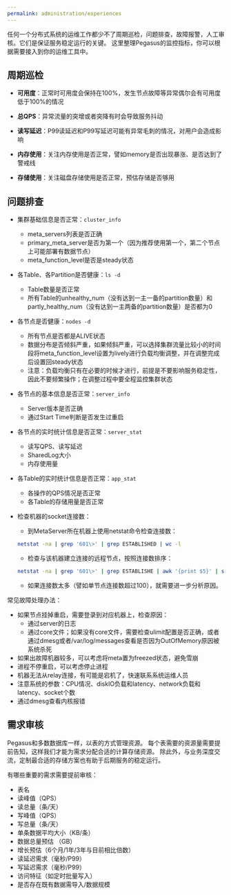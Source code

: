 ```yaml
---
permalink: administration/experiences
---
```


任何一个分布式系统的运维工作都少不了周期巡检，问题排查，故障报警，人工审核。它们是保证服务稳定运行的关键。
这里整理Pegasus的监控指标，你可以根据需要接入到你的运维工具中。

## 周期巡检

* **可用度**：正常时可用度会保持在100%，发生节点故障等异常偶尔会有可用度低于100%的情况

* **总QPS**：异常流量的突增或者突降有时会导致服务抖动

* **读写延迟**：P99读延迟和P99写延迟可能有异常毛刺的情况，对用户会造成影响

* **内存使用**：关注内存使用是否正常，譬如memory是否出现暴涨、是否达到了警戒线

* **存储使用**：关注磁盘存储使用是否正常，预估存储是否够用

## 问题排查

* 集群基础信息是否正常：`cluster_info`
  * meta_servers列表是否正确
  * primary_meta_server是否为第一个（因为推荐使用第一个，第二个节点上可能部署有数据节点）
  * meta_function_level是否是steady状态
* 各Table、各Partition是否健康：`ls -d`
  * Table数量是否正常
  * 所有Table的unhealthy_num（没有达到一主一备的partition数量）和partly_healthy_num（没有达到一主两备的partition数量）是否都为0
* 各节点是否健康：`nodes -d`
  * 所有节点是否都是ALIVE状态
  * 数据分布是否倾斜严重，如果倾斜严重，可以选择集群流量比较小的时间段将meta_function_level设置为lively进行负载均衡调整，并在调整完成后设置回steady状态
  * 注意：负载均衡只有在必要的时候才进行，前提是不要影响服务稳定性，因此不要频繁操作；在调整过程中要全程监控集群状态
* 各节点的基本信息是否正常：`server_info`
  * Server版本是否正确
  * 通过Start Time判断是否发生过重启
* 各节点的实时统计信息是否正常：`server_stat`
  * 读写QPS、读写延迟
  * SharedLog大小
  * 内存使用量
* 各Table的实时统计信息是否正常：`app_stat`
  * 各操作的QPS情况是否正常
  * 各Table的存储用量是否正常
* 检查机器的socket连接数：
  * 到MetaServer所在机器上使用netstat命令检查连接数：

  ```bash
  netstat -na | grep '601\>' | grep ESTABLISHED | wc -l
  ```

  * 检查与该机器建立连接的远程节点，按照连接数排序：

  ```bash
  netstat -na | grep '601\>' | grep ESTABLISHE | awk '{print $5}' | sed 's/:.*//' | sort | uniq -c | sort -k1 -n -r | head
  ```

  * 如果连接数太多（譬如单节点连接数超过100），就需要进一步分析原因。

常见故障处理办法：

* 如果节点挂掉重启，需要登录到对应机器上，检查原因：
  * 通过server的日志
  * 通过core文件；如果没有core文件，需要检查ulimit配置是否正确，或者通过dmesg或者/var/log/messages查看是否因为OutOfMemory原因被系统杀死
* 如果出故障机器较多，可以考虑将meta置为freezed状态，避免雪崩
* 进程不停重启，可以考虑停止进程
* 机器无法从relay连接，有可能是宕机了，快速联系系统运维人员
* 注意系统的参数：CPU情况、diskIO负载和latency、network负载和latency、socket个数
* 通过dmesg查看内核报错

## 需求审核

Pegasus和多数数据库一样，以表的方式管理资源。
每个表需要的资源量需要提前告知，这样我们才能为需求分配合适的计算存储资源。
除此外，与业务深度交流，定制最合适的存储方案也有助于后期服务的稳定运行。

有哪些重要的需求需要提前审核：

* 表名
* 读峰值（QPS）
* 读总量（条/天）
* 写峰值（QPS）
* 写总量（条/天）
* 单条数据平均大小（KB/条）
* 数据总量预估 （GB）
* 增长预估（6个月/1年/3年与目前相比倍数）
* 读延迟需求（毫秒/P99）
* 写延迟需求（毫秒/P99）
* 访问特征（如定时批量写入）
* 是否存在既有数据需导入/数据规模
